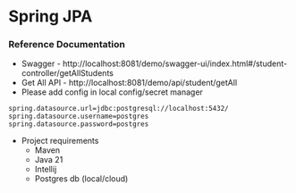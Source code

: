 # Spring JPA

### Reference Documentation

* Swagger - http://localhost:8081/demo/swagger-ui/index.html#/student-controller/getAllStudents
* Get All API - http://localhost:8081/demo/api/student/getAll
* Please add config in local config/secret manager

````
spring.datasource.url=jdbc:postgresql://localhost:5432/
spring.datasource.username=postgres
spring.datasource.password=postgres
````

* Project requirements
    * Maven
    * Java 21
    * Intellij
    * Postgres db (local/cloud)